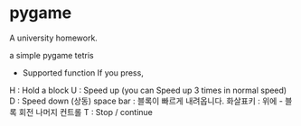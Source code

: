 # pygame
A university homework.

a simple pygame tetris

* Supported function
If you press,

H : Hold a block
U : Speed up (you can Speed up 3 times in normal speed)
D : Speed down (상동)
space bar : 블록이 빠르게 내려옵니다.
화살표키 : 위에 - 블록 회전 나머지 컨트롤
T : Stop / continue